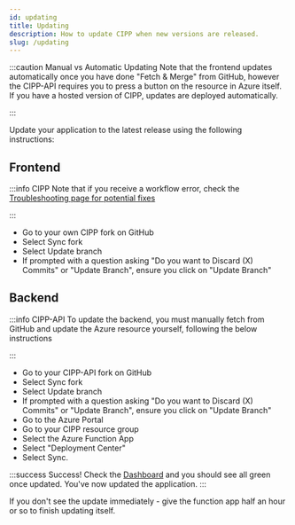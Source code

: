 ```yaml
---
id: updating
title: Updating
description: How to update CIPP when new versions are released.
slug: /updating
---
```


:::caution Manual vs Automatic Updating
Note that the frontend updates automatically once you have done "Fetch & Merge" from GitHub, however the CIPP-API requires you to press a button on the resource in Azure itself. If you have a hosted version of CIPP, updates are deployed automatically.

:::

Update your application to the latest release using the following instructions:

## Frontend

:::info CIPP
Note that if you receive a workflow error, check the [Troubleshooting page for potential fixes](/docs/general/troubleshooting)

:::

- Go to your own CIPP fork on GitHub
- Select Sync fork
- Select Update branch
- If prompted with a question asking "Do you want to Discard (X) Commits" or "Update Branch", ensure you click on "Update Branch"

## Backend

:::info CIPP-API
To update the backend, you must manually fetch from GitHub and update the Azure resource yourself, following the below instructions

:::

- Go to your CIPP-API fork on GitHub
- Select Sync fork
- Select Update branch
- If prompted with a question asking "Do you want to Discard (X) Commits" or "Update Branch", ensure you click on "Update Branch"
- Go to the Azure Portal
- Go to your CIPP resource group
- Select the Azure Function App
- Select "Deployment Center"
- Select Sync.

:::success Success!
Check the [Dashboard](/docs/user/usingcipp/dashboard) and you should see all green once updated.
You've now updated the application.
:::

If you don't see the update immediately - give the function app half an hour or so to finish updating itself.
